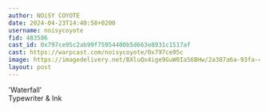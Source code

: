 ```yaml
---
author: NOiSY COYOTE
date: 2024-04-23T14:40:58+0200
username: noisycoyote
fid: 483586
cast_id: 0x797ce95c2ab99f75954400b5d663e8931c1517af
cast: https://warpcast.com/noisycoyote/0x797ce95c
image: https://imagedelivery.net/BXluQx4ige9GuW0Ia56BHw/2a387a6a-93fa-4e97-5054-0b9bb65f4700/original
layout: post
---
```

'Waterfall'  
Typewriter & Ink  

<img src='https://imagedelivery.net/BXluQx4ige9GuW0Ia56BHw/2a387a6a-93fa-4e97-5054-0b9bb65f4700/original' alt='' referrerpolicy='no-referrer'/>